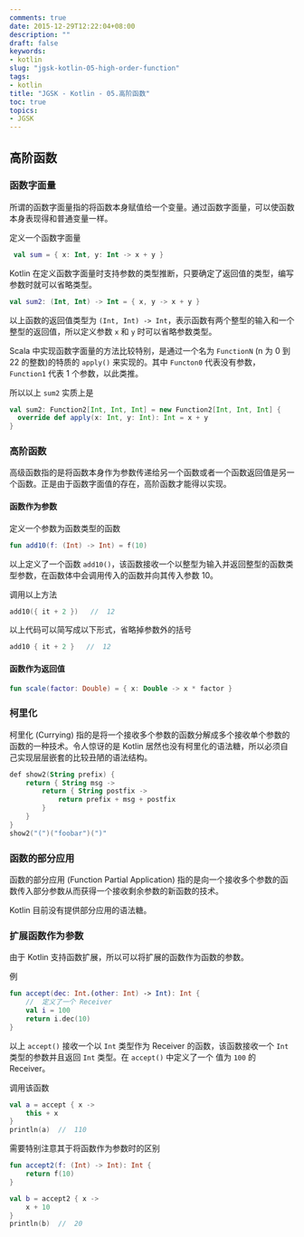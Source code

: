 ```yaml
---
comments: true
date: 2015-12-29T12:22:04+08:00
description: ""
draft: false
keywords:
- kotlin
slug: "jgsk-kotlin-05-high-order-function"
tags:
- kotlin
title: "JGSK - Kotlin - 05.高阶函数"
toc: true
topics:
- JGSK
---
```



## 高阶函数

### 函数字面量

<!--more-->

所谓的函数字面量指的将函数本身赋值给一个变量。通过函数字面量，可以使函数本身表现得和普通变量一样。

定义一个函数字面量

```kotlin
 val sum = { x: Int, y: Int -> x + y }
```

Kotlin 在定义函数字面量时支持参数的类型推断，只要确定了返回值的类型，编写参数时就可以省略类型。

``` kotlin
val sum2: (Int, Int) -> Int = { x, y -> x + y }
```

以上函数的返回值类型为 `(Int, Int) -> Int`，表示函数有两个整型的输入和一个整型的返回值，所以定义参数 `x` 和 `y` 时可以省略参数类型。

Scala 中实现函数字面量的方法比较特别，是通过一个名为 `FunctionN` (n 为 0 到 22 的整数)的特质的 `apply()` 来实现的。其中 `Functon0` 代表没有参数，`Function1` 代表 1 个参数，以此类推。

所以以上 `sum2` 实质上是

```scala
val sum2: Function2[Int, Int, Int] = new Function2[Int, Int, Int] {
  override def apply(x: Int, y: Int): Int = x + y
}
```


### 高阶函数

高级函数指的是将函数本身作为参数传递给另一个函数或者一个函数返回值是另一个函数。正是由于函数字面值的存在，高阶函数才能得以实现。

#### 函数作为参数

定义一个参数为函数类型的函数

```kotlin
fun add10(f: (Int) -> Int) = f(10)
```

以上定义了一个函数 `add10()`，该函数接收一个以整型为输入并返回整型的函数类型参数，在函数体中会调用传入的函数并向其传入参数 10。

调用以上方法

```kotlin
add10({ it + 2 })   //  12
```

以上代码可以简写成以下形式，省略掉参数外的括号

``` kotlin
add10 { it + 2 }   //  12
```


#### 函数作为返回值

```kotlin
fun scale(factor: Double) = { x: Double -> x * factor }
```

### 柯里化

柯里化 (Currying) 指的是将一个接收多个参数的函数分解成多个接收单个参数的函数的一种技术。令人惊讶的是 Kotlin 居然也没有柯里化的语法糖，所以必须自己实现层层嵌套的比较丑陋的语法结构。

``` kotlin
def show2(String prefix) {
    return { String msg ->
        return { String postfix ->
            return prefix + msg + postfix
        }
    }
}
show2("(")("foobar")(")"
```

### 函数的部分应用

函数的部分应用 (Function Partial Application) 指的是向一个接收多个参数的函数传入部分参数从而获得一个接收剩余参数的新函数的技术。

Kotlin 目前没有提供部分应用的语法糖。

### 扩展函数作为参数

由于 Kotlin 支持函数扩展，所以可以将扩展的函数作为函数的参数。

例

```kotlin
fun accept(dec: Int.(other: Int) -> Int): Int {
    //  定义了一个 Receiver
    val i = 100
    return i.dec(10)
}
```

以上 `accept()` 接收一个以 `Int` 类型作为 Receiver 的函数，该函数接收一个 `Int` 类型的参数并且返回 `Int` 类型。在 `accept()` 中定义了一个 值为 `100` 的 Receiver。

调用该函数

```kotlin
val a = accept { x ->
    this + x
}
println(a)  //  110
```

需要特别注意其于将函数作为参数时的区别

```kotlin
fun accept2(f: (Int) -> Int): Int {
    return f(10)
}

val b = accept2 { x ->
    x + 10
}
println(b)  //  20
```


